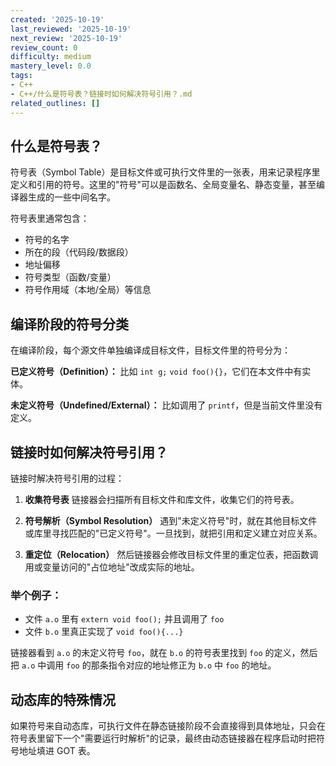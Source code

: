 ```yaml
---
created: '2025-10-19'
last_reviewed: '2025-10-19'
next_review: '2025-10-19'
review_count: 0
difficulty: medium
mastery_level: 0.0
tags:
- C++
- C++/什么是符号表？链接时如何解决符号引用？.md
related_outlines: []
---
```


## 什么是符号表？

符号表（Symbol Table）是目标文件或可执行文件里的一张表，用来记录程序里定义和引用的符号。这里的"符号"可以是函数名、全局变量名、静态变量，甚至编译器生成的一些中间名字。

符号表里通常包含：
- 符号的名字
- 所在的段（代码段/数据段）
- 地址偏移
- 符号类型（函数/变量）
- 符号作用域（本地/全局）等信息

## 编译阶段的符号分类

在编译阶段，每个源文件单独编译成目标文件，目标文件里的符号分为：

**已定义符号（Definition）：** 比如 `int g;` `void foo(){}`，它们在本文件中有实体。

**未定义符号（Undefined/External）：** 比如调用了 `printf`，但是当前文件里没有定义。

## 链接时如何解决符号引用？

链接时解决符号引用的过程：

1. **收集符号表**
   链接器会扫描所有目标文件和库文件，收集它们的符号表。

2. **符号解析（Symbol Resolution）**
   遇到"未定义符号"时，就在其他目标文件或库里寻找匹配的"已定义符号"。一旦找到，就把引用和定义建立对应关系。

3. **重定位（Relocation）**
   然后链接器会修改目标文件里的重定位表，把函数调用或变量访问的"占位地址"改成实际的地址。

### 举个例子：

- 文件 `a.o` 里有 `extern void foo();` 并且调用了 `foo`
- 文件 `b.o` 里真正实现了 `void foo(){...}`

链接器看到 `a.o` 的未定义符号 `foo`，就在 `b.o` 的符号表里找到 `foo` 的定义，然后把 `a.o` 中调用 `foo` 的那条指令对应的地址修正为 `b.o` 中 `foo` 的地址。

## 动态库的特殊情况

如果符号来自动态库，可执行文件在静态链接阶段不会直接得到具体地址，只会在符号表里留下一个"需要运行时解析"的记录，最终由动态链接器在程序启动时把符号地址填进 GOT 表。
